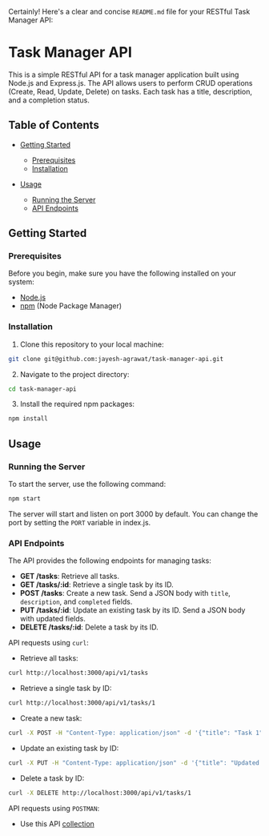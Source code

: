 Certainly! Here's a clear and concise `README.md` file for your RESTful Task Manager API:

# Task Manager API

This is a simple RESTful API for a task manager application built using Node.js and Express.js. The API allows users to perform CRUD operations (Create, Read, Update, Delete) on tasks. Each task has a title, description, and a completion status.

## Table of Contents

- [Getting Started](#getting-started)
   - [Prerequisites](#prerequisites)
   - [Installation](#installation)

- [Usage](#usage)
   - [Running the Server](#running-the-server)
   - [API Endpoints](#api-endpoints)

## Getting Started

### Prerequisites

Before you begin, make sure you have the following installed on your system:

- [Node.js](https://nodejs.org/)
- [npm](https://www.npmjs.com/) (Node Package Manager)

### Installation

1. Clone this repository to your local machine:

```bash
git clone git@github.com:jayesh-agrawat/task-manager-api.git
```

2. Navigate to the project directory:

```bash
cd task-manager-api
```

3. Install the required npm packages:

```bash
npm install
```

## Usage

### Running the Server

To start the server, use the following command:

```bash
npm start
```

The server will start and listen on port 3000 by default. You can change the port by setting the `PORT` variable in index.js.

### API Endpoints

The API provides the following endpoints for managing tasks:

- **GET /tasks**: Retrieve all tasks.
- **GET /tasks/:id**: Retrieve a single task by its ID.
- **POST /tasks**: Create a new task. Send a JSON body with `title`, `description`, and `completed` fields.
- **PUT /tasks/:id**: Update an existing task by its ID. Send a JSON body with updated fields.
- **DELETE /tasks/:id**: Delete a task by its ID.

API requests using `curl`:

- Retrieve all tasks:

```bash
curl http://localhost:3000/api/v1/tasks
```

- Retrieve a single task by ID:

```bash
curl http://localhost:3000/api/v1/tasks/1
```

- Create a new task:

```bash
curl -X POST -H "Content-Type: application/json" -d '{"title": "Task 1", "description": "Description for Task 1", "completed": false}' http://localhost:3000/api/v1/tasks
```

- Update an existing task by ID:

```bash
curl -X PUT -H "Content-Type: application/json" -d '{"title": "Updated Task 1", "description": "Updated Description", "completed": true}' http://localhost:3000/api/v1/tasks/1
```

- Delete a task by ID:

```bash
curl -X DELETE http://localhost:3000/api/v1/tasks/1
```

API requests using `POSTMAN`:

- Use this API [collection](/collections/Task_Manager_API.postman_collection.json)
